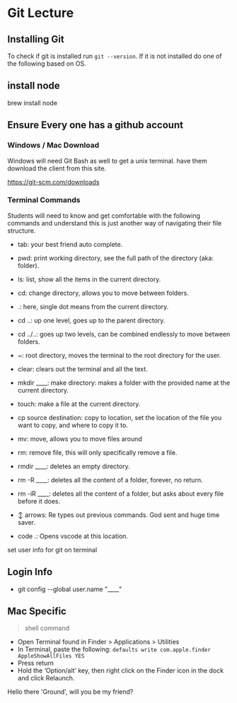 # Git Lecture

## Installing Git

To check if git is installed run `git --version`. If it is not installed do one of the following based on OS.


## install node

brew install node

## Ensure Every one has a github account 

### Windows / Mac Download

Windows will need Git Bash as well to get a unix terminal. have them download the client from this site.

https://git-scm.com/downloads

### Terminal Commands

Students will need to know and get comfortable with the following commands and understand this is just another way of navigating their file structure.

- tab: your best friend auto complete.

- pwd: print working directory, see the full path of the directory (aka: folder).
- ls: list, show all the items in the current directory.
- cd: change directory, allows you to move between folders.
- .: here, single dot means from the current directory.
- cd ..: up one level, goes up to the parent directory.
- cd ../..: goes up two levels, can be combined endlessly to move between folders.
- ~: root directory, moves the terminal to the root directory for the user.
- clear: clears out the terminal and all the text.
- mkdir ____: make directory: makes a folder with the provided name at the current directory.
- touch: make a file at the current directory.
- cp source destination: copy to location, set the location of the file you want to copy, and where to copy it to.
- mv: move, allows you to move files around
- rm: remove file, this will only specifically remove a file.
- rmdir ____: deletes an empty directory.
- rm -R ____: deletes all the content of a folder, forever, no return.
- rm -iR ____: deletes all the content of a folder, but asks about every file before it does.
- ↕ arrows: Re types out previous commands. God sent and huge time saver.
- code .: Opens vscode at this location.


set user info for git on terminal

## Login Info
- git config --global user.name "____"


## Mac Specific
>shell command

- Open Terminal found in Finder > Applications > Utilities
- In Terminal, paste the following: `defaults write com.apple.finder AppleShowAllFiles YES`
- Press return
- Hold the ‘Option/alt’ key, then right click on the Finder icon in the dock and click Relaunch.


Hello there 'Ground', will you be my friend?